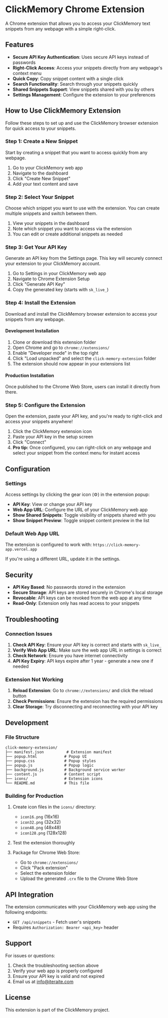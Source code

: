 # ClickMemory Chrome Extension

A Chrome extension that allows you to access your ClickMemory text snippets from any webpage with a simple right-click.

## Features

- **Secure API Key Authentication**: Uses secure API keys instead of passwords
- **Right-Click Access**: Access your snippets directly from any webpage's context menu
- **Quick Copy**: Copy snippet content with a single click
- **Search Functionality**: Search through your snippets quickly
- **Shared Snippets Support**: View snippets shared with you by others
- **Settings Management**: Configure the extension to your preferences

## How to Use ClickMemory Extension

Follow these steps to set up and use the ClickMemory browser extension for quick access to your snippets.

### Step 1: Create a New Snippet

Start by creating a snippet that you want to access quickly from any webpage.

1. Go to your ClickMemory web app
2. Navigate to the dashboard
3. Click "Create New Snippet"
4. Add your text content and save

### Step 2: Select Your Snippet

Choose which snippet you want to use with the extension. You can create multiple snippets and switch between them.

1. View your snippets in the dashboard
2. Note which snippet you want to access via the extension
3. You can edit or create additional snippets as needed

### Step 3: Get Your API Key

Generate an API key from the Settings page. This key will securely connect your extension to your ClickMemory account.

1. Go to Settings in your ClickMemory web app
2. Navigate to Chrome Extension Setup
3. Click "Generate API Key"
4. Copy the generated key (starts with `sk_live_`)

### Step 4: Install the Extension

Download and install the ClickMemory browser extension to access your snippets from any webpage.

#### Development Installation

1. Clone or download this extension folder
2. Open Chrome and go to `chrome://extensions/`
3. Enable "Developer mode" in the top right
4. Click "Load unpacked" and select the `click-memory-extension` folder
5. The extension should now appear in your extensions list

#### Production Installation

Once published to the Chrome Web Store, users can install it directly from there.

### Step 5: Configure the Extension

Open the extension, paste your API key, and you're ready to right-click and access your snippets anywhere!

1. Click the ClickMemory extension icon
2. Paste your API key in the setup screen
3. Click "Connect"
4. **Pro tip:** Once configured, you can right-click on any webpage and select your snippet from the context menu for instant access

## Configuration

### Settings

Access settings by clicking the gear icon (⚙️) in the extension popup:

- **API Key**: View or change your API key
- **Web App URL**: Configure the URL of your ClickMemory web app
- **Show Shared Snippets**: Toggle visibility of snippets shared with you
- **Show Snippet Preview**: Toggle snippet content preview in the list

### Default Web App URL

The extension is configured to work with: `https://click-memory-app.vercel.app`

If you're using a different URL, update it in the settings.

## Security

- **API Key Based**: No passwords stored in the extension
- **Secure Storage**: API keys are stored securely in Chrome's local storage
- **Revocable**: API keys can be revoked from the web app at any time
- **Read-Only**: Extension only has read access to your snippets

## Troubleshooting

### Connection Issues

1. **Check API Key**: Ensure your API key is correct and starts with `sk_live_`
2. **Verify Web App URL**: Make sure the web app URL in settings is correct
3. **Check Network**: Ensure you have internet connectivity
4. **API Key Expiry**: API keys expire after 1 year - generate a new one if needed

### Extension Not Working

1. **Reload Extension**: Go to `chrome://extensions/` and click the reload button
2. **Check Permissions**: Ensure the extension has the required permissions
3. **Clear Storage**: Try disconnecting and reconnecting with your API key

## Development

### File Structure

```
click-memory-extension/
├── manifest.json          # Extension manifest
├── popup.html            # Popup UI
├── popup.css             # Popup styles
├── popup.js              # Popup logic
├── background.js         # Background service worker
├── content.js            # Content script
├── icons/                # Extension icons
└── README.md             # This file
```

### Building for Production

1. Create icon files in the `icons/` directory:
   - `icon16.png` (16x16)
   - `icon32.png` (32x32)
   - `icon48.png` (48x48)
   - `icon128.png` (128x128)

2. Test the extension thoroughly

3. Package for Chrome Web Store:
   - Go to `chrome://extensions/`
   - Click "Pack extension"
   - Select the extension folder
   - Upload the generated `.crx` file to the Chrome Web Store

## API Integration

The extension communicates with your ClickMemory web app using the following endpoints:

- `GET /api/snippets` - Fetch user's snippets
- Requires `Authorization: Bearer <api_key>` header

## Support

For issues or questions:
1. Check the troubleshooting section above
2. Verify your web app is properly configured
3. Ensure your API key is valid and not expired
4. Email us at info@iteraite.com

## License

This extension is part of the ClickMemory project. 